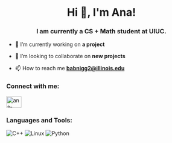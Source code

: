 <h1 align="center">Hi 👋, I'm Ana!</h1>
<h3 align="center">I am currently a CS + Math student at UIUC.</h3>

- 🔭 I’m currently working on **a project**

- 👯 I’m looking to collaborate on **new projects**

- 📫 How to reach me **babnigg2@illinois.edu**

<h3 align="left">Connect with me:</h3>
<p align="left">
<a href="https://linkedin.com/in/ana-babnigg" target="blank"><img align="center" src="https://raw.githubusercontent.com/rahuldkjain/github-profile-readme-generator/master/src/images/icons/Social/linked-in-alt.svg" alt="ana-babnigg" height="30" width="40" /></a>
</p>

<h3 align="left">Languages and Tools:</h3>

![C++](https://img.shields.io/badge/C%2B%2B-00599C?style=for-the-badge&logo=c%2B%2B&logoColor=white)
![Linux](https://img.shields.io/badge/-Linux-FCC624?style=flat-square&logo=linux&logoColor=black)
![Python](https://img.shields.io/badge/Python-3776AB?style=for-the-badge&logo=python&logoColor=white)
